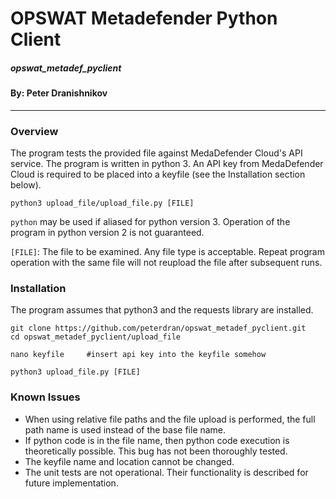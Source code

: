 # OPSWAT Metadefender Python Client
##### opswat_metadef_pyclient
#### By: Peter Dranishnikov
---

### Overview

The program tests the provided file against MedaDefender Cloud's API service. 
The program is written in python 3. 
An API key from MedaDefender Cloud is required to be placed into a keyfile (see the Installation section below). 

```
python3 upload_file/upload_file.py [FILE]
```

`python` may be used if aliased for python version 3. Operation of the program in python version 2 is not guaranteed. 

`[FILE]`: The file to be examined. Any file type is acceptable. 
Repeat program operation with the same file will not reupload the file after subsequent runs. 

### Installation
The program assumes that python3 and the requests library are installed. 

```
git clone https://github.com/peterdran/opswat_metadef_pyclient.git
cd opswat_metadef_pyclient/upload_file

nano keyfile     #insert api key into the keyfile somehow

python3 upload_file.py [FILE]
```

### Known Issues
* When using relative file paths and the file upload is performed, the full path name is used instead of the base file name. 
* If python code is in the file name, then python code execution is theoretically possible. This bug has not been thoroughly tested. 
* The keyfile name and location cannot be changed. 
* The unit tests are not operational. Their functionality is described for future implementation. 


